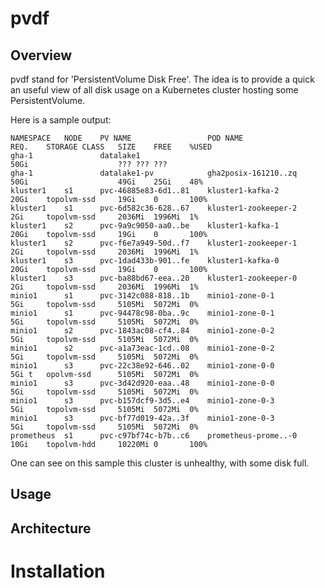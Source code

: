 # pvdf

## Overview

pvdf stand for 'PersistentVolume Disk Free'. The idea is to provide a quick an useful view of all disk usage on a Kubernetes cluster hosting some PersistentVolume.

Here is a sample output:

```
NAMESPACE	NODE	PV NAME			        POD NAME		        REQ.	STORAGE CLASS	SIZE	FREE	%USED
gha-1			    datalake1					                    50Gi			        ???	???	???
gha-1			    datalake1-pv		    gha2posix-161210..zq	50Gi			        49Gi	25Gi	48%
kluster1	s1	    pvc-46885e83-6d1..81	kluster1-kafka-2	    20Gi	topolvm-ssd	    19Gi	0	    100%
kluster1	s1	    pvc-6d582c36-628..67	kluster1-zookeeper-2	2Gi	    topolvm-ssd	    2036Mi	1996Mi	1%
kluster1	s2	    pvc-9a9c9050-aa0..be	kluster1-kafka-1	    20Gi	topolvm-ssd	    19Gi	0	    100%
kluster1	s2	    pvc-f6e7a949-50d..f7	kluster1-zookeeper-1	2Gi	    topolvm-ssd	    2036Mi	1996Mi	1%
kluster1	s3	    pvc-1dad433b-901..fe	kluster1-kafka-0	    20Gi	topolvm-ssd	    19Gi	0	    100%
kluster1	s3	    pvc-ba88bd67-eea..20	kluster1-zookeeper-0	2Gi	    topolvm-ssd	    2036Mi	1996Mi	1%
minio1		s1	    pvc-3142c088-818..1b	minio1-zone-0-1		    5Gi	    topolvm-ssd	    5105Mi	5072Mi	0%
minio1		s1	    pvc-94478c98-0ba..9c	minio1-zone-0-1		    5Gi	    topolvm-ssd	    5105Mi	5072Mi	0%
minio1		s2	    pvc-1843ac08-cf4..84	minio1-zone-0-2		    5Gi	    topolvm-ssd	    5105Mi	5072Mi	0%
minio1		s2	    pvc-a1a73eac-1cd..08	minio1-zone-0-2		    5Gi	    topolvm-ssd	    5105Mi	5072Mi	0%
minio1		s3	    pvc-22c38e92-646..02	minio1-zone-0-0		    5Gi	t   opolvm-ssd	    5105Mi	5072Mi	0%
minio1		s3	    pvc-3d42d920-eaa..48	minio1-zone-0-0		    5Gi	    topolvm-ssd	    5105Mi	5072Mi	0%
minio1		s3	    pvc-b157dcf9-3d5..e4	minio1-zone-0-3		    5Gi	    topolvm-ssd	    5105Mi	5072Mi	0%
minio1		s3	    pvc-bf77d019-42a..3f	minio1-zone-0-3		    5Gi	    topolvm-ssd	    5105Mi	5072Mi	0%
prometheus	s1	    pvc-c97bf74c-b7b..c6	prometheus-prome..-0	10Gi    topolvm-hdd	    10220Mi	0	    100%
```

One can see on this sample this cluster is unhealthy, with some disk full.

## Usage


## Architecture


# Installation 


